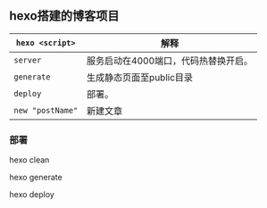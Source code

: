 ## hexo搭建的博客项目


|`hexo <script>`|解释|
|------------------|-----------|
|`server`|服务启动在4000端口，代码热替换开启。|
|`generate`|生成静态页面至public目录|
|`deploy`|部署。|
|`new "postName"`|新建文章|

### 部署

hexo clean

hexo generate

hexo deploy
